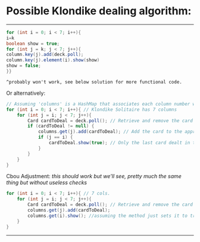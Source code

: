 
# Possible Klondike dealing algorithm:
---
```java
for (int i = 0; i < 7; i++){
i=k
boolean show = true;
for (int j = k; j < 7; j++){
column.key(j).add(deck.poll);
column.key(j).element(i).show(show)
show = false;
}}
```
	^probably won't work, see below solution for more functional code.
Or alternatively:

```java
// Assuming 'columns' is a HashMap that associates each column number with a Queue of cards
for (int i = 0; i < 7; i++){ // Klondike Solitaire has 7 columns
    for (int j = i; j < 7; j++){
        Card cardToDeal = deck.poll(); // Retrieve and remove the card from the deck
        if (cardToDeal != null) {
            columns.get(j).add(cardToDeal); // Add the card to the appropriate column queue
            if (j == i) {
                cardToDeal.show(true); // Only the last card dealt in the column is shown
            }
        }
    }
}
```

Cbou Adjustment: 
	*this should work but we'll see, pretty much the same thing but without useless checks*
```java
for (int i = 0; i < 7; i++){ // 7 cols.
    for (int j = i; j < 7; j++){
        Card cardToDeal = deck.poll(); // Retrieve and remove the card from the deck
        columns.get(j).add(cardToDeal);
        columns.get(i).show(); //assuming the method just sets it to true
    }
}
```
---

